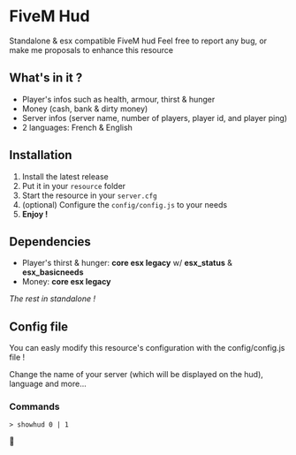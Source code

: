 # FiveM Hud

Standalone & esx compatible FiveM hud
Feel free to report any bug, or make me proposals to enhance this resource

## What's in it ?

- Player's infos such as health, armour, thirst & hunger
- Money (cash, bank & dirty money)
- Server infos (server name, number of players, player id, and player ping)
- 2 languages: French & English

## Installation
1. Install the latest release
2. Put it in your `resource` folder
3. Start the resource in your `server.cfg`
4. (optional) Configure the `config/config.js` to your needs
5. **Enjoy !**

## Dependencies

- Player's thirst & hunger: **core esx legacy** w/ **esx_status** & **esx_basicneeds** 
- Money: **core esx legacy**

*The rest in standalone !*

## Config file
You can easly modify this resource's configuration with the config/config.js file !

Change the name of your server (which will be displayed on the hud), language and more...

### Commands
`> showhud 0 | 1`

👋